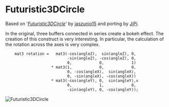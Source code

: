 Futuristic3DCircle
==================

Based on '_[Futuristic3DCircle](https://www.shadertoy.com/view/WsG3D3)_' by [jaszunio15](https://www.shadertoy.com/user/jaszunio15) and porting by [JiPi](Profiles/JiPi.md).

In the original, three buffers connected in series create a bokeh effect. The creation of this construct is very interesting. In particular, the calculation of the rotation across the axes is very complex.


```
    mat3 rotation =	  mat3(-cos(angleZ),  sin(angleZ), 0,
                           -sin(angleZ), -cos(angleZ), 0,
                           0, 			 0, 		   1)
        			* mat3(1,            0, 		   0,
                           0, -cos(angleX),  sin(angleX),
                           0, -sin(angleX), -cos(angleX))
        			* mat3(-cos(angleY), 0,  sin(angleY),v
                           0, 			 1,            0,
                           -sin(angleY), 0, -cos(angleY));
```

![Futuristic3DCircle](https://user-images.githubusercontent.com/78935215/118017964-80d68080-b357-11eb-9ed9-88f09e196575.gif)
